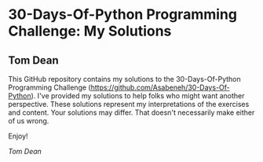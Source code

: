 # 30-Days-Of-Python Programming Challenge: My Solutions

## Tom Dean

This GitHub repository contains my solutions to the 30-Days-Of-Python Programming Challenge (https://github.com/Asabeneh/30-Days-Of-Python).  I've provided my solutions to help folks who might want another perspective.  These solutions represent my interpretations of the exercises and content.  Your solutions may differ.  That doesn't necessarily make either of us wrong.

Enjoy!

*Tom Dean*